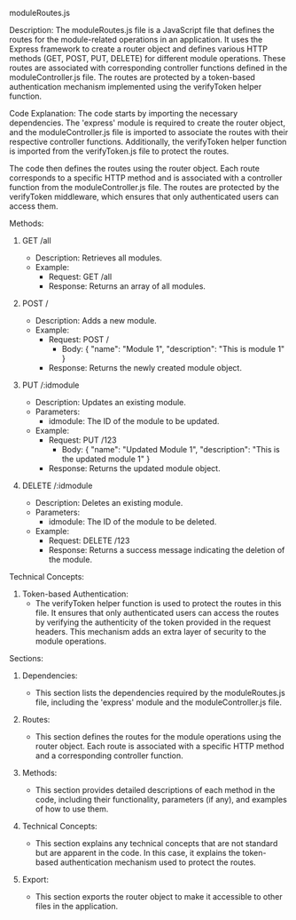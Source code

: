moduleRoutes.js

Description:
The moduleRoutes.js file is a JavaScript file that defines the routes for the module-related operations in an application. It uses the Express framework to create a router object and defines various HTTP methods (GET, POST, PUT, DELETE) for different module operations. These routes are associated with corresponding controller functions defined in the moduleController.js file. The routes are protected by a token-based authentication mechanism implemented using the verifyToken helper function.

Code Explanation:
The code starts by importing the necessary dependencies. The 'express' module is required to create the router object, and the moduleController.js file is imported to associate the routes with their respective controller functions. Additionally, the verifyToken helper function is imported from the verifyToken.js file to protect the routes.

The code then defines the routes using the router object. Each route corresponds to a specific HTTP method and is associated with a controller function from the moduleController.js file. The routes are protected by the verifyToken middleware, which ensures that only authenticated users can access them.

Methods:

1. GET /all
   - Description: Retrieves all modules.
   - Example:
     - Request: GET /all
     - Response: Returns an array of all modules.

2. POST /
   - Description: Adds a new module.
   - Example:
     - Request: POST /
       - Body: { "name": "Module 1", "description": "This is module 1" }
     - Response: Returns the newly created module object.

3. PUT /:idmodule
   - Description: Updates an existing module.
   - Parameters:
     - idmodule: The ID of the module to be updated.
   - Example:
     - Request: PUT /123
       - Body: { "name": "Updated Module 1", "description": "This is the updated module 1" }
     - Response: Returns the updated module object.

4. DELETE /:idmodule
   - Description: Deletes an existing module.
   - Parameters:
     - idmodule: The ID of the module to be deleted.
   - Example:
     - Request: DELETE /123
     - Response: Returns a success message indicating the deletion of the module.

Technical Concepts:

1. Token-based Authentication:
   - The verifyToken helper function is used to protect the routes in this file. It ensures that only authenticated users can access the routes by verifying the authenticity of the token provided in the request headers. This mechanism adds an extra layer of security to the module operations.

Sections:

1. Dependencies:
   - This section lists the dependencies required by the moduleRoutes.js file, including the 'express' module and the moduleController.js file.

2. Routes:
   - This section defines the routes for the module operations using the router object. Each route is associated with a specific HTTP method and a corresponding controller function.

3. Methods:
   - This section provides detailed descriptions of each method in the code, including their functionality, parameters (if any), and examples of how to use them.

4. Technical Concepts:
   - This section explains any technical concepts that are not standard but are apparent in the code. In this case, it explains the token-based authentication mechanism used to protect the routes.

5. Export:
   - This section exports the router object to make it accessible to other files in the application.